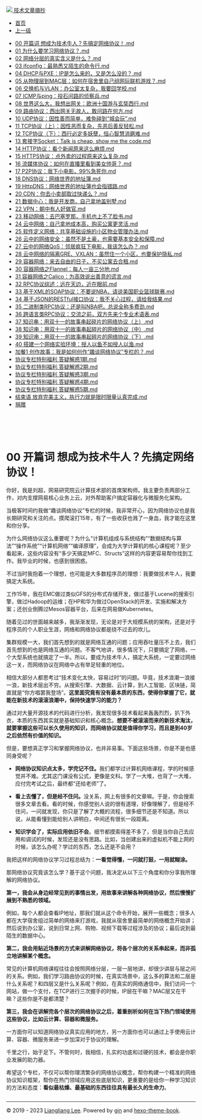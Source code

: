 <!DOCTYPE html>

<html xmlns="http://www.w3.org/1999/xhtml">
<head>
<head>
<meta content="text/html; charset=utf-8" http-equiv="Content-Type"/>
<meta content="width=device-width, initial-scale=1, maximum-scale=1.0, user-scalable=no" name="viewport"/>
<meta content="zh-cn" http-equiv="content-language"/>
<meta content="00 开篇词 想成为技术牛人？先搞定网络协议！" name="description"/>
<link href="/static/favicon.png" rel="icon"/>
<title>00 开篇词 想成为技术牛人？先搞定网络协议！ </title>
<link href="/static/index.css" rel="stylesheet"/>
<link href="/static/highlight.min.css" rel="stylesheet"/>
<script src="/static/highlight.min.js"></script>
<meta content="Hexo 4.2.0" name="generator"/>

</head>
<body>
<div class="book-container">
<div class="book-sidebar">
<div class="book-brand">
<a href="/">
<img src="/static/favicon.png"/>
<span>技术文章摘抄</span>
</a>
</div>
<div class="book-menu uncollapsible">
<ul class="uncollapsible">
<li><a class="current-tab" href="/">首页</a></li>
<li><a href="../">上一级</a></li>
</ul>
<ul class="uncollapsible">
<li>
<a class="menu-item" href="/%e4%b8%93%e6%a0%8f/%e8%b6%a3%e8%b0%88%e7%bd%91%e7%bb%9c%e5%8d%8f%e8%ae%ae/00%20%e5%bc%80%e7%af%87%e8%af%8d%20%e6%83%b3%e6%88%90%e4%b8%ba%e6%8a%80%e6%9c%af%e7%89%9b%e4%ba%ba%ef%bc%9f%e5%85%88%e6%90%9e%e5%ae%9a%e7%bd%91%e7%bb%9c%e5%8d%8f%e8%ae%ae%ef%bc%81.md" id="00 开篇词 想成为技术牛人？先搞定网络协议！.md">00 开篇词 想成为技术牛人？先搞定网络协议！.md</a>
</li>
<li>
<a class="menu-item" href="/%e4%b8%93%e6%a0%8f/%e8%b6%a3%e8%b0%88%e7%bd%91%e7%bb%9c%e5%8d%8f%e8%ae%ae/01%20%e4%b8%ba%e4%bb%80%e4%b9%88%e8%a6%81%e5%ad%a6%e4%b9%a0%e7%bd%91%e7%bb%9c%e5%8d%8f%e8%ae%ae%ef%bc%9f.md" id="01 为什么要学习网络协议？.md">01 为什么要学习网络协议？.md</a>
</li>
<li>
<a class="menu-item" href="/%e4%b8%93%e6%a0%8f/%e8%b6%a3%e8%b0%88%e7%bd%91%e7%bb%9c%e5%8d%8f%e8%ae%ae/02%20%e7%bd%91%e7%bb%9c%e5%88%86%e5%b1%82%e7%9a%84%e7%9c%9f%e5%ae%9e%e5%90%ab%e4%b9%89%e6%98%af%e4%bb%80%e4%b9%88%ef%bc%9f.md" id="02 网络分层的真实含义是什么？.md">02 网络分层的真实含义是什么？.md</a>
</li>
<li>
<a class="menu-item" href="/%e4%b8%93%e6%a0%8f/%e8%b6%a3%e8%b0%88%e7%bd%91%e7%bb%9c%e5%8d%8f%e8%ae%ae/03%20ifconfig%ef%bc%9a%e6%9c%80%e7%86%9f%e6%82%89%e5%8f%88%e9%99%8c%e7%94%9f%e7%9a%84%e5%91%bd%e4%bb%a4%e8%a1%8c.md" id="03 ifconfig：最熟悉又陌生的命令行.md">03 ifconfig：最熟悉又陌生的命令行.md</a>
</li>
<li>
<a class="menu-item" href="/%e4%b8%93%e6%a0%8f/%e8%b6%a3%e8%b0%88%e7%bd%91%e7%bb%9c%e5%8d%8f%e8%ae%ae/04%20DHCP%e4%b8%8ePXE%ef%bc%9aIP%e6%98%af%e6%80%8e%e4%b9%88%e6%9d%a5%e7%9a%84%ef%bc%8c%e5%8f%88%e6%98%af%e6%80%8e%e4%b9%88%e6%b2%a1%e7%9a%84%ef%bc%9f.md" id="04 DHCP与PXE：IP是怎么来的，又是怎么没的？.md">04 DHCP与PXE：IP是怎么来的，又是怎么没的？.md</a>
</li>
<li>
<a class="menu-item" href="/%e4%b8%93%e6%a0%8f/%e8%b6%a3%e8%b0%88%e7%bd%91%e7%bb%9c%e5%8d%8f%e8%ae%ae/05%20%e4%bb%8e%e7%89%a9%e7%90%86%e5%b1%82%e5%88%b0MAC%e5%b1%82%ef%bc%9a%e5%a6%82%e4%bd%95%e5%9c%a8%e5%ae%bf%e8%88%8d%e9%87%8c%e8%87%aa%e5%b7%b1%e7%bb%84%e7%bd%91%e7%8e%a9%e8%81%94%e6%9c%ba%e6%b8%b8%e6%88%8f%ef%bc%9f.md" id="05 从物理层到MAC层：如何在宿舍里自己组网玩联机游戏？.md">05 从物理层到MAC层：如何在宿舍里自己组网玩联机游戏？.md</a>
</li>
<li>
<a class="menu-item" href="/%e4%b8%93%e6%a0%8f/%e8%b6%a3%e8%b0%88%e7%bd%91%e7%bb%9c%e5%8d%8f%e8%ae%ae/06%20%e4%ba%a4%e6%8d%a2%e6%9c%ba%e4%b8%8eVLAN%ef%bc%9a%e5%8a%9e%e5%85%ac%e5%ae%a4%e5%a4%aa%e5%a4%8d%e6%9d%82%ef%bc%8c%e6%88%91%e8%a6%81%e5%9b%9e%e5%ad%a6%e6%a0%a1.md" id="06 交换机与VLAN：办公室太复杂，我要回学校.md">06 交换机与VLAN：办公室太复杂，我要回学校.md</a>
</li>
<li>
<a class="menu-item" href="/%e4%b8%93%e6%a0%8f/%e8%b6%a3%e8%b0%88%e7%bd%91%e7%bb%9c%e5%8d%8f%e8%ae%ae/07%20ICMP%e4%b8%8eping%ef%bc%9a%e6%8a%95%e7%9f%b3%e9%97%ae%e8%b7%af%e7%9a%84%e4%be%a6%e5%af%9f%e5%85%b5.md" id="07 ICMP与ping：投石问路的侦察兵.md">07 ICMP与ping：投石问路的侦察兵.md</a>
</li>
<li>
<a class="menu-item" href="/%e4%b8%93%e6%a0%8f/%e8%b6%a3%e8%b0%88%e7%bd%91%e7%bb%9c%e5%8d%8f%e8%ae%ae/08%20%e4%b8%96%e7%95%8c%e8%bf%99%e4%b9%88%e5%a4%a7%ef%bc%8c%e6%88%91%e6%83%b3%e5%87%ba%e7%bd%91%e5%85%b3%ef%bc%9a%e6%ac%a7%e6%b4%b2%e5%8d%81%e5%9b%bd%e6%b8%b8%e4%b8%8e%e7%8e%84%e5%a5%98%e8%a5%bf%e8%a1%8c.md" id="08 世界这么大，我想出网关：欧洲十国游与玄奘西行.md">08 世界这么大，我想出网关：欧洲十国游与玄奘西行.md</a>
</li>
<li>
<a class="menu-item" href="/%e4%b8%93%e6%a0%8f/%e8%b6%a3%e8%b0%88%e7%bd%91%e7%bb%9c%e5%8d%8f%e8%ae%ae/09%20%e8%b7%af%e7%94%b1%e5%8d%8f%e8%ae%ae%ef%bc%9a%e8%a5%bf%e5%87%ba%e7%bd%91%e5%85%b3%e6%97%a0%e6%95%85%e4%ba%ba%ef%bc%8c%e6%95%a2%e9%97%ae%e8%b7%af%e5%9c%a8%e4%bd%95%e6%96%b9.md" id="09 路由协议：西出网关无故人，敢问路在何方.md">09 路由协议：西出网关无故人，敢问路在何方.md</a>
</li>
<li>
<a class="menu-item" href="/%e4%b8%93%e6%a0%8f/%e8%b6%a3%e8%b0%88%e7%bd%91%e7%bb%9c%e5%8d%8f%e8%ae%ae/10%20UDP%e5%8d%8f%e8%ae%ae%ef%bc%9a%e5%9b%a0%e6%80%a7%e5%96%84%e8%80%8c%e7%ae%80%e5%8d%95%ef%bc%8c%e9%9a%be%e5%85%8d%e7%a2%b0%e5%88%b0%e2%80%9c%e5%9f%8e%e4%bc%9a%e7%8e%a9%e2%80%9d.md" id="10 UDP协议：因性善而简单，难免碰到“城会玩”.md">10 UDP协议：因性善而简单，难免碰到“城会玩”.md</a>
</li>
<li>
<a class="menu-item" href="/%e4%b8%93%e6%a0%8f/%e8%b6%a3%e8%b0%88%e7%bd%91%e7%bb%9c%e5%8d%8f%e8%ae%ae/11%20TCP%e5%8d%8f%e8%ae%ae%ef%bc%88%e4%b8%8a%ef%bc%89%ef%bc%9a%e5%9b%a0%e6%80%a7%e6%81%b6%e8%80%8c%e5%a4%8d%e6%9d%82%ef%bc%8c%e5%85%88%e6%81%b6%e5%90%8e%e5%96%84%e5%8f%8d%e8%bd%bb%e6%9d%be.md" id="11 TCP协议（上）：因性恶而复杂，先恶后善反轻松.md">11 TCP协议（上）：因性恶而复杂，先恶后善反轻松.md</a>
</li>
<li>
<a class="menu-item" href="/%e4%b8%93%e6%a0%8f/%e8%b6%a3%e8%b0%88%e7%bd%91%e7%bb%9c%e5%8d%8f%e8%ae%ae/12%20TCP%e5%8d%8f%e8%ae%ae%ef%bc%88%e4%b8%8b%ef%bc%89%ef%bc%9a%e8%a5%bf%e8%a1%8c%e5%bf%85%e5%ae%9a%e5%a4%9a%e5%a6%96%e5%ad%bd%ef%bc%8c%e6%81%92%e5%bf%83%e6%99%ba%e6%85%a7%e6%b6%88%e7%a3%a8%e9%9a%be.md" id="12 TCP协议（下）：西行必定多妖孽，恒心智慧消磨难.md">12 TCP协议（下）：西行必定多妖孽，恒心智慧消磨难.md</a>
</li>
<li>
<a class="menu-item" href="/%e4%b8%93%e6%a0%8f/%e8%b6%a3%e8%b0%88%e7%bd%91%e7%bb%9c%e5%8d%8f%e8%ae%ae/13%20%e5%a5%97%e6%8e%a5%e5%ad%97Socket%ef%bc%9aTalk%20is%20cheap,%20show%20me%20the%20code.md" id="13 套接字Socket：Talk is cheap, show me the code.md">13 套接字Socket：Talk is cheap, show me the code.md</a>
</li>
<li>
<a class="menu-item" href="/%e4%b8%93%e6%a0%8f/%e8%b6%a3%e8%b0%88%e7%bd%91%e7%bb%9c%e5%8d%8f%e8%ae%ae/14%20HTTP%e5%8d%8f%e8%ae%ae%ef%bc%9a%e7%9c%8b%e4%b8%aa%e6%96%b0%e9%97%bb%e5%8e%9f%e6%9d%a5%e8%bf%99%e4%b9%88%e9%ba%bb%e7%83%a6.md" id="14 HTTP协议：看个新闻原来这么麻烦.md">14 HTTP协议：看个新闻原来这么麻烦.md</a>
</li>
<li>
<a class="menu-item" href="/%e4%b8%93%e6%a0%8f/%e8%b6%a3%e8%b0%88%e7%bd%91%e7%bb%9c%e5%8d%8f%e8%ae%ae/15%20HTTPS%e5%8d%8f%e8%ae%ae%ef%bc%9a%e7%82%b9%e5%a4%96%e5%8d%96%e7%9a%84%e8%bf%87%e7%a8%8b%e5%8e%9f%e6%9d%a5%e8%bf%99%e4%b9%88%e5%a4%8d%e6%9d%82.md" id="15 HTTPS协议：点外卖的过程原来这么复杂.md">15 HTTPS协议：点外卖的过程原来这么复杂.md</a>
</li>
<li>
<a class="menu-item" href="/%e4%b8%93%e6%a0%8f/%e8%b6%a3%e8%b0%88%e7%bd%91%e7%bb%9c%e5%8d%8f%e8%ae%ae/16%20%e6%b5%81%e5%aa%92%e4%bd%93%e5%8d%8f%e8%ae%ae%ef%bc%9a%e5%a6%82%e4%bd%95%e5%9c%a8%e7%9b%b4%e6%92%ad%e9%87%8c%e7%9c%8b%e5%88%b0%e7%be%8e%e5%a5%b3%e5%b8%85%e5%93%a5%ef%bc%9f.md" id="16 流媒体协议：如何在直播里看到美女帅哥？.md">16 流媒体协议：如何在直播里看到美女帅哥？.md</a>
</li>
<li>
<a class="menu-item" href="/%e4%b8%93%e6%a0%8f/%e8%b6%a3%e8%b0%88%e7%bd%91%e7%bb%9c%e5%8d%8f%e8%ae%ae/17%20P2P%e5%8d%8f%e8%ae%ae%ef%bc%9a%e6%88%91%e4%b8%8b%e5%b0%8f%e7%94%b5%e5%bd%b1%ef%bc%8c99%25%e6%80%a5%e6%ad%bb%e4%bd%a0.md" id="17 P2P协议：我下小电影，99%急死你.md">17 P2P协议：我下小电影，99%急死你.md</a>
</li>
<li>
<a class="menu-item" href="/%e4%b8%93%e6%a0%8f/%e8%b6%a3%e8%b0%88%e7%bd%91%e7%bb%9c%e5%8d%8f%e8%ae%ae/18%20DNS%e5%8d%8f%e8%ae%ae%ef%bc%9a%e7%bd%91%e7%bb%9c%e4%b8%96%e7%95%8c%e7%9a%84%e5%9c%b0%e5%9d%80%e7%b0%bf.md" id="18 DNS协议：网络世界的地址簿.md">18 DNS协议：网络世界的地址簿.md</a>
</li>
<li>
<a class="menu-item" href="/%e4%b8%93%e6%a0%8f/%e8%b6%a3%e8%b0%88%e7%bd%91%e7%bb%9c%e5%8d%8f%e8%ae%ae/19%20HttpDNS%ef%bc%9a%e7%bd%91%e7%bb%9c%e4%b8%96%e7%95%8c%e7%9a%84%e5%9c%b0%e5%9d%80%e7%b0%bf%e4%b9%9f%e4%bc%9a%e6%8c%87%e9%94%99%e8%b7%af.md" id="19 HttpDNS：网络世界的地址簿也会指错路.md">19 HttpDNS：网络世界的地址簿也会指错路.md</a>
</li>
<li>
<a class="menu-item" href="/%e4%b8%93%e6%a0%8f/%e8%b6%a3%e8%b0%88%e7%bd%91%e7%bb%9c%e5%8d%8f%e8%ae%ae/20%20CDN%ef%bc%9a%e4%bd%a0%e5%8e%bb%e5%b0%8f%e5%8d%96%e9%83%a8%e5%8f%96%e8%bf%87%e5%bf%ab%e9%80%92%e4%b9%88%ef%bc%9f.md" id="20 CDN：你去小卖部取过快递么？.md">20 CDN：你去小卖部取过快递么？.md</a>
</li>
<li>
<a class="menu-item" href="/%e4%b8%93%e6%a0%8f/%e8%b6%a3%e8%b0%88%e7%bd%91%e7%bb%9c%e5%8d%8f%e8%ae%ae/21%20%e6%95%b0%e6%8d%ae%e4%b8%ad%e5%bf%83%ef%bc%9a%e6%88%91%e6%98%af%e5%bc%80%e5%8f%91%e5%95%86%ef%bc%8c%e8%87%aa%e5%b7%b1%e6%8b%bf%e5%9c%b0%e7%9b%96%e5%88%ab%e5%a2%85.md" id="21 数据中心：我是开发商，自己拿地盖别墅.md">21 数据中心：我是开发商，自己拿地盖别墅.md</a>
</li>
<li>
<a class="menu-item" href="/%e4%b8%93%e6%a0%8f/%e8%b6%a3%e8%b0%88%e7%bd%91%e7%bb%9c%e5%8d%8f%e8%ae%ae/22%20VPN%ef%bc%9a%e6%9c%9d%e4%b8%ad%e6%9c%89%e4%ba%ba%e5%a5%bd%e5%81%9a%e5%ae%98.md" id="22 VPN：朝中有人好做官.md">22 VPN：朝中有人好做官.md</a>
</li>
<li>
<a class="menu-item" href="/%e4%b8%93%e6%a0%8f/%e8%b6%a3%e8%b0%88%e7%bd%91%e7%bb%9c%e5%8d%8f%e8%ae%ae/23%20%e7%a7%bb%e5%8a%a8%e7%bd%91%e7%bb%9c%ef%bc%9a%e5%8e%bb%e5%b7%b4%e5%a1%9e%e7%bd%97%e9%82%a3%ef%bc%8c%e6%89%8b%e6%9c%ba%e4%b9%9f%e4%b8%8a%e4%b8%8d%e4%ba%86%e8%84%b8%e4%b9%a6.md" id="23 移动网络：去巴塞罗那，手机也上不了脸书.md">23 移动网络：去巴塞罗那，手机也上不了脸书.md</a>
</li>
<li>
<a class="menu-item" href="/%e4%b8%93%e6%a0%8f/%e8%b6%a3%e8%b0%88%e7%bd%91%e7%bb%9c%e5%8d%8f%e8%ae%ae/24%20%e4%ba%91%e4%b8%ad%e7%bd%91%e7%bb%9c%ef%bc%9a%e8%87%aa%e5%b7%b1%e6%8b%bf%e5%9c%b0%e6%88%90%e6%9c%ac%e9%ab%98%ef%bc%8c%e8%b4%ad%e4%b9%b0%e5%85%ac%e5%af%93%e6%9b%b4%e7%81%b5%e6%b4%bb.md" id="24 云中网络：自己拿地成本高，购买公寓更灵活.md">24 云中网络：自己拿地成本高，购买公寓更灵活.md</a>
</li>
<li>
<a class="menu-item" href="/%e4%b8%93%e6%a0%8f/%e8%b6%a3%e8%b0%88%e7%bd%91%e7%bb%9c%e5%8d%8f%e8%ae%ae/25%20%e8%bd%af%e4%bb%b6%e5%ae%9a%e4%b9%89%e7%bd%91%e7%bb%9c%ef%bc%9a%e5%85%b1%e4%ba%ab%e5%9f%ba%e7%a1%80%e8%ae%be%e6%96%bd%e7%9a%84%e5%b0%8f%e5%8c%ba%e7%89%a9%e4%b8%9a%e7%ae%a1%e7%90%86%e5%8a%9e%e6%b3%95.md" id="25 软件定义网络：共享基础设施的小区物业管理办法.md">25 软件定义网络：共享基础设施的小区物业管理办法.md</a>
</li>
<li>
<a class="menu-item" href="/%e4%b8%93%e6%a0%8f/%e8%b6%a3%e8%b0%88%e7%bd%91%e7%bb%9c%e5%8d%8f%e8%ae%ae/26%20%e4%ba%91%e4%b8%ad%e7%9a%84%e7%bd%91%e7%bb%9c%e5%ae%89%e5%85%a8%ef%bc%9a%e8%99%bd%e7%84%b6%e4%b8%8d%e6%98%af%e5%9c%9f%e8%b1%aa%ef%bc%8c%e4%b9%9f%e9%9c%80%e8%a6%81%e5%9f%ba%e6%9c%ac%e5%ae%89%e5%85%a8%e5%92%8c%e4%bf%9d%e9%9a%9c.md" id="26 云中的网络安全：虽然不是土豪，也需要基本安全和保障.md">26 云中的网络安全：虽然不是土豪，也需要基本安全和保障.md</a>
</li>
<li>
<a class="menu-item" href="/%e4%b8%93%e6%a0%8f/%e8%b6%a3%e8%b0%88%e7%bd%91%e7%bb%9c%e5%8d%8f%e8%ae%ae/27%20%e4%ba%91%e4%b8%ad%e7%9a%84%e7%bd%91%e7%bb%9cQoS%ef%bc%9a%e9%82%bb%e5%b1%85%e7%96%af%e7%8b%82%e4%b8%8b%e7%94%b5%e5%bd%b1%ef%bc%8c%e6%88%91%e8%af%a5%e6%80%8e%e4%b9%88%e5%8a%9e%ef%bc%9f.md" id="27 云中的网络QoS：邻居疯狂下电影，我该怎么办？.md">27 云中的网络QoS：邻居疯狂下电影，我该怎么办？.md</a>
</li>
<li>
<a class="menu-item" href="/%e4%b8%93%e6%a0%8f/%e8%b6%a3%e8%b0%88%e7%bd%91%e7%bb%9c%e5%8d%8f%e8%ae%ae/28%20%e4%ba%91%e4%b8%ad%e7%bd%91%e7%bb%9c%e7%9a%84%e9%9a%94%e7%a6%bbGRE%e3%80%81VXLAN%ef%bc%9a%e8%99%bd%e7%84%b6%e4%bd%8f%e4%b8%80%e4%b8%aa%e5%b0%8f%e5%8c%ba%ef%bc%8c%e4%b9%9f%e8%a6%81%e4%bf%9d%e6%8a%a4%e9%9a%90%e7%a7%81.md" id="28 云中网络的隔离GRE、VXLAN：虽然住一个小区，也要保护隐私.md">28 云中网络的隔离GRE、VXLAN：虽然住一个小区，也要保护隐私.md</a>
</li>
<li>
<a class="menu-item" href="/%e4%b8%93%e6%a0%8f/%e8%b6%a3%e8%b0%88%e7%bd%91%e7%bb%9c%e5%8d%8f%e8%ae%ae/29%20%e5%ae%b9%e5%99%a8%e7%bd%91%e7%bb%9c%ef%bc%9a%e6%9d%a5%e5%8e%bb%e8%87%aa%e7%94%b1%e7%9a%84%e6%97%a5%e5%ad%90%ef%bc%8c%e4%b8%8d%e4%b9%b0%e5%85%ac%e5%af%93%e5%8e%bb%e5%90%88%e7%a7%9f.md" id="29 容器网络：来去自由的日子，不买公寓去合租.md">29 容器网络：来去自由的日子，不买公寓去合租.md</a>
</li>
<li>
<a class="menu-item" href="/%e4%b8%93%e6%a0%8f/%e8%b6%a3%e8%b0%88%e7%bd%91%e7%bb%9c%e5%8d%8f%e8%ae%ae/30%20%e5%ae%b9%e5%99%a8%e7%bd%91%e7%bb%9c%e4%b9%8bFlannel%ef%bc%9a%e6%af%8f%e4%ba%ba%e4%b8%80%e4%ba%a9%e4%b8%89%e5%88%86%e5%9c%b0.md" id="30 容器网络之Flannel：每人一亩三分地.md">30 容器网络之Flannel：每人一亩三分地.md</a>
</li>
<li>
<a class="menu-item" href="/%e4%b8%93%e6%a0%8f/%e8%b6%a3%e8%b0%88%e7%bd%91%e7%bb%9c%e5%8d%8f%e8%ae%ae/31%20%e5%ae%b9%e5%99%a8%e7%bd%91%e7%bb%9c%e4%b9%8bCalico%ef%bc%9a%e4%b8%ba%e9%ab%98%e6%95%88%e8%af%b4%e5%87%ba%e5%96%84%e6%84%8f%e7%9a%84%e8%b0%8e%e8%a8%80.md" id="31 容器网络之Calico：为高效说出善意的谎言.md">31 容器网络之Calico：为高效说出善意的谎言.md</a>
</li>
<li>
<a class="menu-item" href="/%e4%b8%93%e6%a0%8f/%e8%b6%a3%e8%b0%88%e7%bd%91%e7%bb%9c%e5%8d%8f%e8%ae%ae/32%20RPC%e5%8d%8f%e8%ae%ae%e7%bb%bc%e8%bf%b0%ef%bc%9a%e8%bf%9c%e5%9c%a8%e5%a4%a9%e8%be%b9%ef%bc%8c%e8%bf%91%e5%9c%a8%e7%9c%bc%e5%89%8d.md" id="32 RPC协议综述：远在天边，近在眼前.md">32 RPC协议综述：远在天边，近在眼前.md</a>
</li>
<li>
<a class="menu-item" href="/%e4%b8%93%e6%a0%8f/%e8%b6%a3%e8%b0%88%e7%bd%91%e7%bb%9c%e5%8d%8f%e8%ae%ae/33%20%e5%9f%ba%e4%ba%8eXML%e7%9a%84SOAP%e5%8d%8f%e8%ae%ae%ef%bc%9a%e4%b8%8d%e8%a6%81%e8%af%b4NBA%ef%bc%8c%e8%af%b7%e8%af%b4%e7%be%8e%e5%9b%bd%e8%81%8c%e4%b8%9a%e7%af%ae%e7%90%83%e8%81%94%e8%b5%9b.md" id="33 基于XML的SOAP协议：不要说NBA，请说美国职业篮球联赛.md">33 基于XML的SOAP协议：不要说NBA，请说美国职业篮球联赛.md</a>
</li>
<li>
<a class="menu-item" href="/%e4%b8%93%e6%a0%8f/%e8%b6%a3%e8%b0%88%e7%bd%91%e7%bb%9c%e5%8d%8f%e8%ae%ae/34%20%e5%9f%ba%e4%ba%8eJSON%e7%9a%84RESTful%e6%8e%a5%e5%8f%a3%e5%8d%8f%e8%ae%ae%ef%bc%9a%e6%88%91%e4%b8%8d%e5%85%b3%e5%bf%83%e8%bf%87%e7%a8%8b%ef%bc%8c%e8%af%b7%e7%bb%99%e6%88%91%e7%bb%93%e6%9e%9c.md" id="34 基于JSON的RESTful接口协议：我不关心过程，请给我结果.md">34 基于JSON的RESTful接口协议：我不关心过程，请给我结果.md</a>
</li>
<li>
<a class="menu-item" href="/%e4%b8%93%e6%a0%8f/%e8%b6%a3%e8%b0%88%e7%bd%91%e7%bb%9c%e5%8d%8f%e8%ae%ae/35%20%e4%ba%8c%e8%bf%9b%e5%88%b6%e7%b1%bbRPC%e5%8d%8f%e8%ae%ae%ef%bc%9a%e8%bf%98%e6%98%af%e5%8f%abNBA%e5%90%a7%ef%bc%8c%e6%80%bb%e8%af%b4%e5%85%a8%e7%a7%b0%e5%a4%9a%e8%b4%b9%e5%8a%b2.md" id="35 二进制类RPC协议：还是叫NBA吧，总说全称多费劲.md">35 二进制类RPC协议：还是叫NBA吧，总说全称多费劲.md</a>
</li>
<li>
<a class="menu-item" href="/%e4%b8%93%e6%a0%8f/%e8%b6%a3%e8%b0%88%e7%bd%91%e7%bb%9c%e5%8d%8f%e8%ae%ae/36%20%e8%b7%a8%e8%af%ad%e8%a8%80%e7%b1%bbRPC%e5%8d%8f%e8%ae%ae%ef%bc%9a%e4%ba%a4%e6%b5%81%e4%b9%8b%e5%89%8d%ef%bc%8c%e5%8f%8c%e6%96%b9%e5%85%88%e6%9d%a5%e4%b8%aa%e4%b8%93%e4%b8%9a%e6%9c%af%e8%af%ad%e8%a1%a8.md" id="36 跨语言类RPC协议：交流之前，双方先来个专业术语表.md">36 跨语言类RPC协议：交流之前，双方先来个专业术语表.md</a>
</li>
<li>
<a class="menu-item" href="/%e4%b8%93%e6%a0%8f/%e8%b6%a3%e8%b0%88%e7%bd%91%e7%bb%9c%e5%8d%8f%e8%ae%ae/37%20%e7%9f%a5%e8%af%86%e4%b8%b2%ef%bc%9a%e7%94%a8%e5%8f%8c%e5%8d%81%e4%b8%80%e7%9a%84%e6%95%85%e4%ba%8b%e4%b8%b2%e8%b5%b7%e7%a2%8e%e7%89%87%e7%9a%84%e7%bd%91%e7%bb%9c%e5%8d%8f%e8%ae%ae%ef%bc%88%e4%b8%8a%ef%bc%89.md" id="37 知识串：用双十一的故事串起碎片的网络协议（上）.md">37 知识串：用双十一的故事串起碎片的网络协议（上）.md</a>
</li>
<li>
<a class="menu-item" href="/%e4%b8%93%e6%a0%8f/%e8%b6%a3%e8%b0%88%e7%bd%91%e7%bb%9c%e5%8d%8f%e8%ae%ae/38%20%e7%9f%a5%e8%af%86%e4%b8%b2%ef%bc%9a%e7%94%a8%e5%8f%8c%e5%8d%81%e4%b8%80%e7%9a%84%e6%95%85%e4%ba%8b%e4%b8%b2%e8%b5%b7%e7%a2%8e%e7%89%87%e7%9a%84%e7%bd%91%e7%bb%9c%e5%8d%8f%e8%ae%ae%ef%bc%88%e4%b8%ad%ef%bc%89.md" id="38 知识串：用双十一的故事串起碎片的网络协议（中）.md">38 知识串：用双十一的故事串起碎片的网络协议（中）.md</a>
</li>
<li>
<a class="menu-item" href="/%e4%b8%93%e6%a0%8f/%e8%b6%a3%e8%b0%88%e7%bd%91%e7%bb%9c%e5%8d%8f%e8%ae%ae/39%20%e7%9f%a5%e8%af%86%e4%b8%b2%ef%bc%9a%e7%94%a8%e5%8f%8c%e5%8d%81%e4%b8%80%e7%9a%84%e6%95%85%e4%ba%8b%e4%b8%b2%e8%b5%b7%e7%a2%8e%e7%89%87%e7%9a%84%e7%bd%91%e7%bb%9c%e5%8d%8f%e8%ae%ae%ef%bc%88%e4%b8%8b%ef%bc%89.md" id="39 知识串：用双十一的故事串起碎片的网络协议（下）.md">39 知识串：用双十一的故事串起碎片的网络协议（下）.md</a>
</li>
<li>
<a class="menu-item" href="/%e4%b8%93%e6%a0%8f/%e8%b6%a3%e8%b0%88%e7%bd%91%e7%bb%9c%e5%8d%8f%e8%ae%ae/40%20%e6%90%ad%e5%bb%ba%e4%b8%80%e4%b8%aa%e7%bd%91%e7%bb%9c%e5%ae%9e%e9%aa%8c%e7%8e%af%e5%a2%83%ef%bc%9a%e6%8e%88%e4%ba%ba%e4%bb%a5%e9%b1%bc%e4%b8%8d%e5%a6%82%e6%8e%88%e4%ba%ba%e4%bb%a5%e6%b8%94.md" id="40 搭建一个网络实验环境：授人以鱼不如授人以渔.md">40 搭建一个网络实验环境：授人以鱼不如授人以渔.md</a>
</li>
<li>
<a class="menu-item" href="/%e4%b8%93%e6%a0%8f/%e8%b6%a3%e8%b0%88%e7%bd%91%e7%bb%9c%e5%8d%8f%e8%ae%ae/%e5%8a%a0%e9%a4%901%20%e5%88%9b%e4%bd%9c%e6%95%85%e4%ba%8b%ef%bc%9a%e6%88%91%e6%98%af%e5%a6%82%e4%bd%95%e5%88%9b%e4%bd%9c%e2%80%9c%e8%b6%a3%e8%b0%88%e7%bd%91%e7%bb%9c%e5%8d%8f%e8%ae%ae%e2%80%9d%e4%b8%93%e6%a0%8f%e7%9a%84%ef%bc%9f.md" id="加餐1 创作故事：我是如何创作“趣谈网络协议”专栏的？.md">加餐1 创作故事：我是如何创作“趣谈网络协议”专栏的？.md</a>
</li>
<li>
<a class="menu-item" href="/%e4%b8%93%e6%a0%8f/%e8%b6%a3%e8%b0%88%e7%bd%91%e7%bb%9c%e5%8d%8f%e8%ae%ae/%e5%8d%8f%e8%ae%ae%e4%b8%93%e6%a0%8f%e7%89%b9%e5%88%ab%e7%a6%8f%e5%88%a9%20%e7%ad%94%e7%96%91%e8%a7%a3%e6%83%911%e6%9c%9f.md" id="协议专栏特别福利 答疑解惑1期.md">协议专栏特别福利 答疑解惑1期.md</a>
</li>
<li>
<a class="menu-item" href="/%e4%b8%93%e6%a0%8f/%e8%b6%a3%e8%b0%88%e7%bd%91%e7%bb%9c%e5%8d%8f%e8%ae%ae/%e5%8d%8f%e8%ae%ae%e4%b8%93%e6%a0%8f%e7%89%b9%e5%88%ab%e7%a6%8f%e5%88%a9%20%e7%ad%94%e7%96%91%e8%a7%a3%e6%83%912%e6%9c%9f.md" id="协议专栏特别福利 答疑解惑2期.md">协议专栏特别福利 答疑解惑2期.md</a>
</li>
<li>
<a class="menu-item" href="/%e4%b8%93%e6%a0%8f/%e8%b6%a3%e8%b0%88%e7%bd%91%e7%bb%9c%e5%8d%8f%e8%ae%ae/%e5%8d%8f%e8%ae%ae%e4%b8%93%e6%a0%8f%e7%89%b9%e5%88%ab%e7%a6%8f%e5%88%a9%20%e7%ad%94%e7%96%91%e8%a7%a3%e6%83%913%e6%9c%9f.md" id="协议专栏特别福利 答疑解惑3期.md">协议专栏特别福利 答疑解惑3期.md</a>
</li>
<li>
<a class="menu-item" href="/%e4%b8%93%e6%a0%8f/%e8%b6%a3%e8%b0%88%e7%bd%91%e7%bb%9c%e5%8d%8f%e8%ae%ae/%e5%8d%8f%e8%ae%ae%e4%b8%93%e6%a0%8f%e7%89%b9%e5%88%ab%e7%a6%8f%e5%88%a9%20%e7%ad%94%e7%96%91%e8%a7%a3%e6%83%914%e6%9c%9f.md" id="协议专栏特别福利 答疑解惑4期.md">协议专栏特别福利 答疑解惑4期.md</a>
</li>
<li>
<a class="menu-item" href="/%e4%b8%93%e6%a0%8f/%e8%b6%a3%e8%b0%88%e7%bd%91%e7%bb%9c%e5%8d%8f%e8%ae%ae/%e5%8d%8f%e8%ae%ae%e4%b8%93%e6%a0%8f%e7%89%b9%e5%88%ab%e7%a6%8f%e5%88%a9%20%e7%ad%94%e7%96%91%e8%a7%a3%e6%83%915%e6%9c%9f.md" id="协议专栏特别福利 答疑解惑5期.md">协议专栏特别福利 答疑解惑5期.md</a>
</li>
<li>
<a class="menu-item" href="/%e4%b8%93%e6%a0%8f/%e8%b6%a3%e8%b0%88%e7%bd%91%e7%bb%9c%e5%8d%8f%e8%ae%ae/%e7%bb%93%e6%9d%9f%e8%af%ad%20%e6%94%be%e5%bc%83%e5%ae%8c%e7%be%8e%e4%b8%bb%e4%b9%89%ef%bc%8c%e6%89%a7%e8%a1%8c%e5%8a%9b%e5%b0%b1%e6%98%af%e9%99%90%e6%97%b6%e9%99%90%e9%87%8f%e8%ae%a4%e7%9c%9f%e5%ae%8c%e6%88%90.md" id="结束语 放弃完美主义，执行力就是限时限量认真完成.md">结束语 放弃完美主义，执行力就是限时限量认真完成.md</a>
</li>
<li><a href="/assets/捐赠.md">捐赠</a></li>
</ul>
</div>
</div>
<div class="sidebar-toggle" onclick="sidebar_toggle()" onmouseleave="remove_inner()" onmouseover="add_inner()">
<div class="sidebar-toggle-inner"></div>
</div>
<div class="off-canvas-content">
<div class="columns">
<div class="column col-12 col-lg-12">
<div class="book-navbar">
<header class="navbar">
<section class="navbar-section">
<a onclick="open_sidebar()">
<i class="icon icon-menu"></i>
</a>
</section>
</header>
</div>
<div class="book-content" style="max-width: 960px; margin: 0 auto;
    overflow-x: auto;
    overflow-y: hidden;">
<div class="book-post">

<p align="center" id="tip"></p>
<h1 class="title" data-id="00 开篇词 想成为技术牛人？先搞定网络协议！" id="title">00 开篇词 想成为技术牛人？先搞定网络协议！</h1>
<div><p>你好，我是刘超，网易研究院云计算技术部的首席架构师。我主要负责两部分工作，对内支撑网易核心业务上云，对外帮助客户搞定容器化与微服务化架构。</p>
<p>当极客时间约我做“趣谈网络协议”专栏的时候，我非常开心，因为网络协议也是我长期研究和关注的点。摸爬滚打15年，有了一些收获也溅了一身血，我才能在这里和你分享。</p>
<p>为什么网络协议这么重要呢？为什么“计算机组成与系统结构”“数据结构与算法”“操作系统”“计算机网络”“编译原理”，会成为大学计算机的核心课程呢？至少看起来，这些内容没有“多少天搞定MFC、Structs”这样的内容更容易帮你找到工作。我毕业的时候，也感到很困惑。</p>
<p>不过当时我抱着一个理想，也可能是大多数程序员的理想：我要做技术牛人，我要搞定大系统。</p>
<p>工作15年，我在EMC做过类似GFS的分布式存储开发，做过基于Lucene的搜索引擎，做过Hadoop的运维；在HP和华为做过OpenStack的开发、实施和解决方案；还创业倒腾过Mesos容器平台，后来在网易做Kubernetes。</p>
<p>随着见过的世面越来越多，我渐渐发现，无论是对于大规模系统的架构，还是对于程序员的个人职业生涯，网络和网络协议都是绕不过去的坎儿。</p>
<p>集群规模一大，我们首先想到的就是网络互通的问题；应用吞吐量压不上去，我们首先想到的也是网络互通的问题。不客气地讲，很多情况下，只要搞定了网络，一个大型系统也就搞定了一半。所以，要成为技术牛人，搞定大系统，一定要过网络这一关，而网络协议在网络中占有举足轻重的地位。</p>
<p>相信大部分人都思考过“技术变化太快，容易过时”的问题。毕竟，技术浪潮一浪接一浪，新技术层出不穷。从搜索引擎、大数据、云计算，到人工智能、区块链，简直就是“你方唱罢我登场”。<strong>这里面究竟有没有最本质的东西，使得你掌握了它，就能在新技术的滚滚浪潮中，保持快速学习的能力？</strong></p>
<p>通过对大量开源技术的代码进行分析，我发现很多技术看起来轰轰烈烈，扒下外衣，本质的东西其实就是基础知识和核心概念。<strong>想要不被滚滚而来的新技术淘汰，就要掌握这些可以长久使用的知识，而网络协议就是值得你学习，而且是到40岁之后依然有价值的知识。</strong></p>
<p>但是，要想真正学习和掌握网络协议，也并非易事。下面这些场景，你是不是也感同身受呢？</p>
<ul>
<li><p><strong>网络协议知识点太多，学完记不住。</strong>我们都学过计算机网络课程，学的时候感觉并不难。尤其这门课没有公式，更像是文科。学了一大堆，也背了一大堆，应付完考试之后，最终都“还给老师”了。</p></li>
<li><p><strong>看上去懂了，但是经不住问。</strong>没关系，网上有很多的文章嘛。于是，你会搜索很多文章去看。看的时候，你感觉别人说的很有道理，好像理解了，但是经不住问，一问就发现，你只是了解了大概的流程，很多细节还是不知道。所以说，从能看懂到能给别人讲明白，中间还有很长一段距离。</p></li>
<li><p><strong>知识学会了，实际应用依旧不会</strong>。细节都摸索得差不多了，但是当你自己去应用和调试的时候，发现还是没有思路。比如，当创建出来的虚拟机不能上网的时候，该怎么办呢？学过的东西，怎么还是不会用？</p></li>
</ul>
<p>我把这样的网络协议学习过程总结为：<strong>一看觉得懂，一问就打鼓，一用就糊涂。</strong></p>
<p>那网络协议究竟该怎么学？基于这个问题，我决定从以下三个角度和你分享我所理解的网络协议。</p>
<p><strong>第一，我会从身边经常见到的事情出发，用故事来讲解各种网络协议，然后慢慢扩展到不熟悉的领域。</strong></p>
<p>例如，每个人都会查看IP地址，那我们就从这个命令开始，展开一些概念；很多人都在大学宿舍组过简单的网络来打游戏，我就从宿舍里最简单的网络概念开始讲；然后说到办公室，说到日常上网、购物、视频下载等过程涉及的协议；最后说到最陌生的数据中心。</p>
<p><strong>第二，我会用贴近场景的方式来讲解网络协议，将各个层次的关系串起来，而非孤立地讲解某个概念。</strong></p>
<p>常见的计算机网络课程往往会按照网络分层，一层一层地讲，却很少讲层与层之间的关系。例如，我们学习路由协议的时候，在真实场景中，这么多的算法和二层是什么关系呢？和四层又是什么关系呢？例如，在真实的网络通信中，我们访问一个网站，做一个支付，在TCP进行三次握手的时候，IP层在干嘛？MAC层又在干嘛？这些你是不是都清楚？</p>
<p><strong>第三，我会在讲解完各个层次的网络协议之后，着重剖析如何在当下热门领域使用这些协议，比如云计算、容器和微服务。</strong></p>
<p>一方面你可以知道网络协议真实应用的地方，另一方面你也可以通过上手使用云计算、容器、微服务来进一步加深对于协议的理解。</p>
<p>千里之行，始于足下。不管何时，我相信，扎实的功底和过硬的技术，都会是你职业发展的助力器。</p>
<p>希望这个专栏，不仅可以帮你理清繁杂的网络协议概念，帮你构建一个精准的网络协议知识框架，帮你在热门领域应用这些底层知识，更重要的是给你一种学习知识的方法和态度：<strong>看似最枯燥、最基础的东西往往具有最长久的生命力</strong>。</p>
</div>
</div>
<div>
<div id="prePage" style="float: left">
</div>
<div id="nextPage" style="float: right">
</div>
</div>
</div>
</div>
</div>
<div class="copyright">
<hr/>
<p>© 2019 - 2023 <a href="/cdn-cgi/l/email-protection#ee828282d7dadfdfded9ae89838f8782c08d8183" target="_blank">Liangliang Lee</a>.
                    Powered by <a href="https://github.com/gin-gonic/gin" target="_blank">gin</a> and <a href="https://github.com/kaiiiz/hexo-theme-book" target="_blank">hexo-theme-book</a>.</p>
</div>
</div>
<a class="off-canvas-overlay" onclick="hide_canvas()"></a>
</div>
<script>(function(){function c(){var b=a.contentDocument||a.contentWindow.document;if(b){var d=b.createElement('script');d.innerHTML="window.__CF$cv$params={r:'8f0e9d81d90b847b',t:'MTczNDAxNTk1NC4wMDAwMDA='};var a=document.createElement('script');a.nonce='';a.src='/cdn-cgi/challenge-platform/scripts/jsd/main.js';document.getElementsByTagName('head')[0].appendChild(a);";b.getElementsByTagName('head')[0].appendChild(d)}}if(document.body){var a=document.createElement('iframe');a.height=1;a.width=1;a.style.position='absolute';a.style.top=0;a.style.left=0;a.style.border='none';a.style.visibility='hidden';document.body.appendChild(a);if('loading'!==document.readyState)c();else if(window.addEventListener)document.addEventListener('DOMContentLoaded',c);else{var e=document.onreadystatechange||function(){};document.onreadystatechange=function(b){e(b);'loading'!==document.readyState&&(document.onreadystatechange=e,c())}}}})();</script></body>

<script src="/static/index.js"></script>
</head></html>